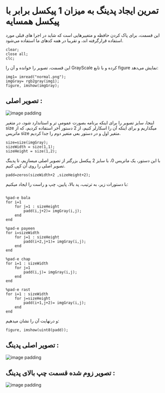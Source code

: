 # تمرین ایجاد پدینگ به میزان 1 پیکسل برابر با پیکسل همسایه

این قسمت، برای پاک کردن حافظه و متغییرهایی است که شاید در اجرا های قبلی مورد استفاده قرارگرفته اند، و تقریبا در همه کدهای ما استفاده می‌شود.

```
clear;
close all;
clc;
```

اين قسمت، تصوير را خوانده و آن را GrayScale كرده و با تابع figure نمایش می‌دهد:

```
img1= imread("normal.png");
imgGray= rgb2gray(img1);
figure, imshow(imgGray);
```
## تصویر اصلی :
![image padding](https://github.com/semnan-university-ai/image-processing-class-002/raw/main/exercises/msg67/asset/normal.png)

اینجا، سایز تصویر را برای اینکه برنامه بصورت عمومی تر و استاندارد شود، در متغیر size میگذاریم و برای اینکه آن را اسکارلر کنیم، از 2 دستور آخر استفاده کردیم، که از ماتریس size متغیر اول و در دستور بعی متغیر دوم را جدا کردیم.

```
size=size(imgGray);
sizeWidth = size(1,1);
sizeHeight = size(1,2);
```
با این دستور، یک ماتریس 0، با سایز 2 پیکسل بزرگتر از تصویر اصلی میسازیم، تا پدینگ تصویر اصلی را روی آن کپی کنیم.
```
padd=zeros(sizeWidth+2 ,sizeHeight+2);
```

با دستورات زیر، به ترتیب، پد بالا، پایین، چپ و راست را ایجاد میکنیم:
```

%pad-e bala
for i=1
    for j=1 : sizeHeight
        padd(i,j+2)= imgGray(i,j); 
    end
end    

%pad-e payeen
for i=sizeWidth
    for j=1 : sizeHeight
        padd(i+2,j+1)= imgGray(i,j); 
    end
end    

%pad-e chap
for i=1 : sizeWidth
    for j=1
        padd(i,j)= imgGray(i,j); 
    end
end 

%pad-e rast
for i=1 : sizeWidth
    for j=sizeHeight
        padd(i+1,j+2)= imgGray(i,j); 
    end
end 
```
و درنهایت آن را نشان میدهیم:
```
figure, imshow(uint8(padd));
```
## تصویر اصلی پدینگ :

![image padding](https://github.com/semnan-university-ai/image-processing-class-002/raw/main/exercises/msg67/asset/finalPadding.png)

## تصویر زوم شده قسمت چپ بالای پدینگ :

![image padding](https://github.com/semnan-university-ai/image-processing-class-002/raw/main/exercises/msg67/asset/zoomLeftTopQuarterFinalPadding.png)



